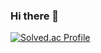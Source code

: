 ### Hi there 👋

[![Solved.ac Profile](http://mazassumnida.wtf/api/generate_badge?boj=taegon1998)](https://solved.ac/taegon1998)<br/>
